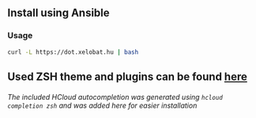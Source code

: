 ## Install using Ansible
### Usage
```bash
curl -L https://dot.xelobat.hu | bash
```
## Used ZSH theme and plugins can be found [here](https://github.com/Xelofan/dotfiles/blob/master/playbook.yml#L68)

###### The included HCloud autocompletion was generated using `hcloud completion zsh` and was added here for easier installation
